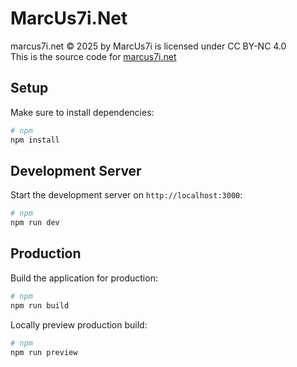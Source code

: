 # MarcUs7i.Net

marcus7i.net © 2025 by MarcUs7i is licensed under CC BY-NC 4.0<br>
This is the source code for [marcus7i.net](https://marcus7i.net)

## Setup

Make sure to install dependencies:

```bash
# npm
npm install
```

## Development Server

Start the development server on `http://localhost:3000`:

```bash
# npm
npm run dev
```

## Production

Build the application for production:

```bash
# npm
npm run build
```

Locally preview production build:

```bash
# npm
npm run preview
```